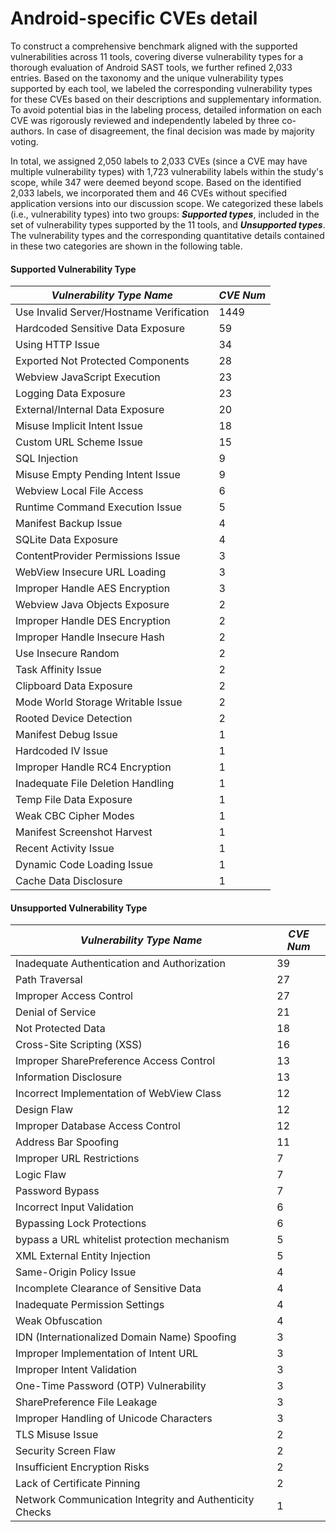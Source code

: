 # Android-specific CVEs detail

To construct a comprehensive benchmark aligned with the supported vulnerabilities across 11 tools, covering diverse vulnerability types for a thorough evaluation of Android SAST tools, 
we further refined 2,033 entries. Based on the taxonomy and the unique vulnerability types supported by each tool, we labeled the corresponding vulnerability types for these CVEs based on their descriptions and supplementary information. 
To avoid potential bias in the labeling process, detailed information on each CVE was rigorously reviewed and independently labeled by three co-authors. In case of disagreement, the final decision was made by majority voting.

In total, we assigned 2,050 labels to 2,033 CVEs (since a CVE may have multiple vulnerability types) with 1,723 vulnerability labels within the study's scope, while 347 were deemed beyond scope. 
Based on the identified 2,033 labels, we incorporated them and 46 CVEs without specified application versions into our discussion scope. We categorized these labels (i.e., vulnerability types) into two groups: _**Supported types**_, included in the set of vulnerability types supported by the 11 tools, and **_Unsupported types_**.
The vulnerability types and the corresponding quantitative details contained in these two categories are shown in the following table.

#### Supported Vulnerability Type
| **_Vulnerability Type Name_** | **_CVE Num_** |
| --- | --- |
| Use Invalid Server/Hostname Verification | 1449 |
| Hardcoded Sensitive Data Exposure | 59 |
| Using HTTP Issue | 34 |
| Exported Not Protected Components | 28 |
| Webview JavaScript Execution | 23 |
| Logging Data Exposure  | 23 |
| External/Internal Data Exposure  | 20 |
| Misuse Implicit Intent Issue | 18 |
| Custom URL Scheme Issue  | 15 |
| SQL Injection | 9 |
| Misuse Empty Pending Intent Issue | 9 |
| Webview Local File Access | 6 |
| Runtime Command Execution Issue | 5 |
| Manifest Backup Issue | 4 |
| SQLite Data Exposure | 4 |
| ContentProvider Permissions Issue | 3 |
| WebView Insecure  URL Loading | 3 |
| Improper Handle AES Encryption  | 3 |
| Webview Java Objects Exposure | 2 |
| Improper Handle DES Encryption  | 2 |
| Improper Handle Insecure Hash | 2 |
| Use Insecure Random | 2 |
| Task Affinity Issue | 2 |
| Clipboard Data Exposure | 2 |
| Mode World Storage Writable Issue | 2 |
| Rooted Device Detection | 2 |
| Manifest Debug Issue | 1 |
| Hardcoded IV Issue | 1 |
| Improper Handle  RC4 Encryption | 1 |
| Inadequate File Deletion Handling | 1 |
| Temp File Data Exposure | 1 |
| Weak CBC Cipher Modes | 1 |
| Manifest Screenshot Harvest | 1 |
| Recent Activity Issue | 1 |
| Dynamic Code Loading Issue | 1 |
| Cache Data Disclosure | 1 |

#### Unsupported Vulnerability Type

| **_Vulnerability Type Name_** | **_CVE Num_** |
| --- | --- |
| Inadequate Authentication and Authorization | 39 |
| Path Traversal | 27 |
| Improper Access Control | 27 |
| Denial of Service | 21 |
| Not Protected Data | 18 |
| Cross-Site Scripting (XSS) | 16 |
| Improper SharePreference Access Control | 13 |
| Information Disclosure | 13 |
| Incorrect Implementation of WebView Class | 12 |
| Design Flaw | 12 |
| Improper Database Access Control | 12 |
| Address Bar Spoofing | 11 |
| Improper URL Restrictions | 7 |
| Logic Flaw | 7 |
| Password Bypass | 7 |
| Incorrect Input Validation | 6 |
| Bypassing Lock Protections | 6 |
| bypass a URL whitelist protection mechanism | 5 |
| XML External Entity Injection | 5 |
| Same-Origin Policy Issue | 4 |
| Incomplete Clearance of Sensitive Data | 4 |
| Inadequate Permission Settings | 4 |
| Weak Obfuscation | 4 |
| IDN (Internationalized Domain Name) Spoofing | 3 |
| Improper Implementation of Intent URL | 3 |
| Improper Intent Validation | 3 |
| One-Time Password (OTP) Vulnerability | 3 |
| SharePreference File Leakage | 3 |
| Improper Handling of Unicode Characters | 3 |
| TLS Misuse Issue | 2 |
| Security Screen Flaw | 2 |
| Insufficient Encryption Risks | 2 |
| Lack of Certificate Pinning | 2 |
| Network Communication Integrity and Authenticity Checks | 1 |

